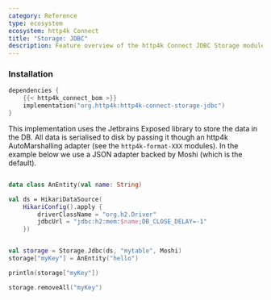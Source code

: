 ```yaml
---
category: Reference
type: ecosystem
ecosystem: http4k Connect
title: "Storage: JDBC"
description: Feature overview of the http4k Connect JDBC Storage module
---
```


### Installation 

```kotlin
dependencies {
    {{< http4k_connect_bom >}}
    implementation("org.http4k:http4k-connect-storage-jdbc")
}
```


This implementation uses the Jetbrains Exposed library to store the data in the DB. All data is serialised to disk by
passing it though an http4k AutoMarshalling adapter (see the `http4k-format-XXX` modules). In the example below we use a
JSON adapter backed by Moshi (which is the default).

```kotlin

data class AnEntity(val name: String)

val ds = HikariDataSource(
    HikariConfig().apply {
        driverClassName = "org.h2.Driver"
        jdbcUrl = "jdbc:h2:mem:$name;DB_CLOSE_DELAY=-1"
    })


val storage = Storage.Jdbc(ds, "mytable", Moshi)
storage["myKey"] = AnEntity("hello")

println(storage["myKey"])

storage.removeAll("myKey")
```
